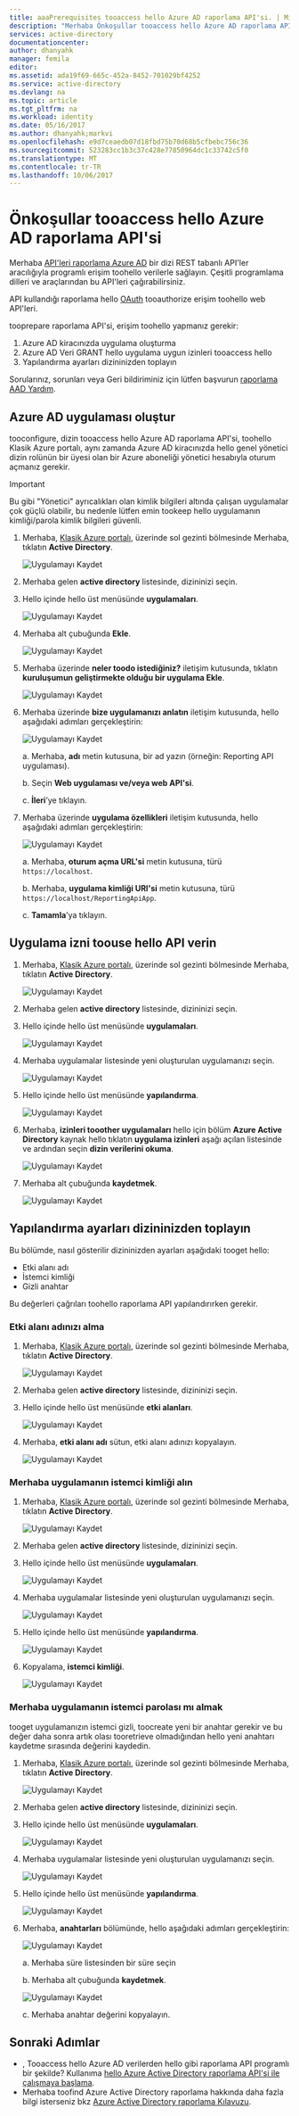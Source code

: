 ```yaml
---
title: aaaPrerequisites tooaccess hello Azure AD raporlama API'si. | Microsoft Belgeleri
description: "Merhaba Önkoşullar tooaccess hello Azure AD raporlama API'si hakkında bilgi edinin"
services: active-directory
documentationcenter: 
author: dhanyahk
manager: femila
editor: 
ms.assetid: ada19f69-665c-452a-8452-701029bf4252
ms.service: active-directory
ms.devlang: na
ms.topic: article
ms.tgt_pltfrm: na
ms.workload: identity
ms.date: 05/16/2017
ms.author: dhanyahk;markvi
ms.openlocfilehash: e9d7ceaedb07d18fbd75b70d68b5cfbebc756c36
ms.sourcegitcommit: 523283cc1b3c37c428e77850964dc1c33742c5f0
ms.translationtype: MT
ms.contentlocale: tr-TR
ms.lasthandoff: 10/06/2017
---
```

# <a name="prerequisites-tooaccess-hello-azure-ad-reporting-api"></a>Önkoşullar tooaccess hello Azure AD raporlama API'si
Merhaba [API'leri raporlama Azure AD](https://msdn.microsoft.com/library/azure/ad/graph/howto/azure-ad-reports-and-events-preview) bir dizi REST tabanlı API'ler aracılığıyla programlı erişim toohello verilerle sağlayın. Çeşitli programlama dilleri ve araçlarından bu API'leri çağırabilirsiniz.

API kullandığı raporlama hello [OAuth](https://msdn.microsoft.com/library/azure/dn645545.aspx) tooauthorize erişim toohello web API'leri. 

tooprepare raporlama API'si, erişim toohello yapmanız gerekir:

1. Azure AD kiracınızda uygulama oluşturma 
2. Azure AD Veri GRANT hello uygulama uygun izinleri tooaccess hello
3. Yapılandırma ayarları dizininizden toplayın

Sorularınız, sorunları veya Geri bildiriminiz için lütfen başvurun [raporlama AAD Yardım](mailto:aadreportinghelp@microsoft.com).

## <a name="create-an-azure-ad-application"></a>Azure AD uygulaması oluştur
tooconfigure, dizin tooaccess hello Azure AD raporlama API'si, toohello Klasik Azure portalı, aynı zamanda Azure AD kiracınızda hello genel yönetici dizin rolünün bir üyesi olan bir Azure aboneliği yönetici hesabıyla oturum açmanız gerekir.

> [!IMPORTANT]
> Bu gibi "Yönetici" ayrıcalıkları olan kimlik bilgileri altında çalışan uygulamalar çok güçlü olabilir, bu nedenle lütfen emin tookeep hello uygulamanın kimliği/parola kimlik bilgileri güvenli.
> 
> 

1. Merhaba, [Klasik Azure portalı](https://manage.windowsazure.com), üzerinde sol gezinti bölmesinde Merhaba, tıklatın **Active Directory**.
   
    ![Uygulamayı Kaydet](./media/active-directory-reporting-api-prerequisites/01.png) 
2. Merhaba gelen **active directory** listesinde, dizininizi seçin.
3. Hello içinde hello üst menüsünde **uygulamaları**.
   
    ![Uygulamayı Kaydet](./media/active-directory-reporting-api-prerequisites/02.png) 
4. Merhaba alt çubuğunda **Ekle**.
   
    ![Uygulamayı Kaydet](./media/active-directory-reporting-api-prerequisites/03.png) 
5. Merhaba üzerinde **neler toodo istediğiniz?** iletişim kutusunda, tıklatın **kuruluşumun geliştirmekte olduğu bir uygulama Ekle**. 
   
    ![Uygulamayı Kaydet](./media/active-directory-reporting-api-prerequisites/04.png) 
6. Merhaba üzerinde **bize uygulamanızı anlatın** iletişim kutusunda, hello aşağıdaki adımları gerçekleştirin: 
   
    ![Uygulamayı Kaydet](./media/active-directory-reporting-api-prerequisites/05.png) 
   
    a. Merhaba, **adı** metin kutusuna, bir ad yazın (örneğin: Reporting API uygulaması).
   
    b. Seçin **Web uygulaması ve/veya web API'si**.
   
    c. **İleri**’ye tıklayın.
7. Merhaba üzerinde **uygulama özellikleri** iletişim kutusunda, hello aşağıdaki adımları gerçekleştirin: 
   
    ![Uygulamayı Kaydet](./media/active-directory-reporting-api-prerequisites/06.png) 
   
    a. Merhaba, **oturum açma URL'si** metin kutusuna, türü `https://localhost`.
   
    b. Merhaba, **uygulama kimliği URI'si** metin kutusuna, türü ```https://localhost/ReportingApiApp```.
   
    c. **Tamamla**’ya tıklayın.

## <a name="grant-your-application-permission-toouse-hello-api"></a>Uygulama izni toouse hello API verin
1. Merhaba, [Klasik Azure portalı](https://manage.windowsazure.com/), üzerinde sol gezinti bölmesinde Merhaba, tıklatın **Active Directory**.
   
    ![Uygulamayı Kaydet](./media/active-directory-reporting-api-prerequisites/01.png) 
2. Merhaba gelen **active directory** listesinde, dizininizi seçin.
3. Hello içinde hello üst menüsünde **uygulamaları**.
   
    ![Uygulamayı Kaydet](./media/active-directory-reporting-api-prerequisites/02.png)
4. Merhaba uygulamalar listesinde yeni oluşturulan uygulamanızı seçin.
   
    ![Uygulamayı Kaydet](./media/active-directory-reporting-api-prerequisites/07.png)
5. Hello içinde hello üst menüsünde **yapılandırma**.
   
    ![Uygulamayı Kaydet](./media/active-directory-reporting-api-prerequisites/08.png)
6. Merhaba, **izinleri tooother uygulamaları** hello için bölüm **Azure Active Directory** kaynak hello tıklatın **uygulama izinleri** aşağı açılan listesinde ve ardından seçin **dizin verilerini okuma**.
   
    ![Uygulamayı Kaydet](./media/active-directory-reporting-api-prerequisites/09.png)
7. Merhaba alt çubuğunda **kaydetmek**.
   
    ![Uygulamayı Kaydet](./media/active-directory-reporting-api-prerequisites/10.png)

## <a name="gather-configuration-settings-from-your-directory"></a>Yapılandırma ayarları dizininizden toplayın
Bu bölümde, nasıl gösterilir dizininizden ayarları aşağıdaki tooget hello:

* Etki alanı adı
* İstemci kimliği
* Gizli anahtar

Bu değerleri çağrıları toohello raporlama API yapılandırırken gerekir. 

### <a name="get-your-domain-name"></a>Etki alanı adınızı alma
1. Merhaba, [Klasik Azure portalı](https://manage.windowsazure.com), üzerinde sol gezinti bölmesinde Merhaba, tıklatın **Active Directory**.
   
    ![Uygulamayı Kaydet](./media/active-directory-reporting-api-prerequisites/01.png) 
2. Merhaba gelen **active directory** listesinde, dizininizi seçin.
3. Hello içinde hello üst menüsünde **etki alanları**.
   
    ![Uygulamayı Kaydet](./media/active-directory-reporting-api-prerequisites/11.png) 
4. Merhaba, **etki alanı adı** sütun, etki alanı adınızı kopyalayın.
   
    ![Uygulamayı Kaydet](./media/active-directory-reporting-api-prerequisites/12.png) 

### <a name="get-hello-applications-client-id"></a>Merhaba uygulamanın istemci kimliği alın
1. Merhaba, [Klasik Azure portalı](https://manage.windowsazure.com), üzerinde sol gezinti bölmesinde Merhaba, tıklatın **Active Directory**.
   
    ![Uygulamayı Kaydet](./media/active-directory-reporting-api-prerequisites/01.png) 
2. Merhaba gelen **active directory** listesinde, dizininizi seçin.
3. Hello içinde hello üst menüsünde **uygulamaları**.
   
    ![Uygulamayı Kaydet](./media/active-directory-reporting-api-prerequisites/02.png) 
4. Merhaba uygulamalar listesinde yeni oluşturulan uygulamanızı seçin.
   
    ![Uygulamayı Kaydet](./media/active-directory-reporting-api-prerequisites/07.png)
5. Hello içinde hello üst menüsünde **yapılandırma**.
   
    ![Uygulamayı Kaydet](./media/active-directory-reporting-api-prerequisites/08.png)
6. Kopyalama, **istemci kimliği**.
   
    ![Uygulamayı Kaydet](./media/active-directory-reporting-api-prerequisites/13.png)

### <a name="get-hello-applications-client-secret"></a>Merhaba uygulamanın istemci parolası mı almak
tooget uygulamanızın istemci gizli, toocreate yeni bir anahtar gerekir ve bu değer daha sonra artık olası tooretrieve olmadığından hello yeni anahtarı kaydetme sırasında değerini kaydedin.

1. Merhaba, [Klasik Azure portalı](https://manage.windowsazure.com), üzerinde sol gezinti bölmesinde Merhaba, tıklatın **Active Directory**.
   
    ![Uygulamayı Kaydet](./media/active-directory-reporting-api-prerequisites/01.png) 
2. Merhaba gelen **active directory** listesinde, dizininizi seçin.
3. Hello içinde hello üst menüsünde **uygulamaları**.
   
    ![Uygulamayı Kaydet](./media/active-directory-reporting-api-prerequisites/02.png) 
4. Merhaba uygulamalar listesinde yeni oluşturulan uygulamanızı seçin.
   
    ![Uygulamayı Kaydet](./media/active-directory-reporting-api-prerequisites/07.png)
5. Hello içinde hello üst menüsünde **yapılandırma**.
   
    ![Uygulamayı Kaydet](./media/active-directory-reporting-api-prerequisites/08.png)
6. Merhaba, **anahtarları** bölümünde, hello aşağıdaki adımları gerçekleştirin: 
   
    ![Uygulamayı Kaydet](./media/active-directory-reporting-api-prerequisites/14.png)
   
    a. Merhaba süre listesinden bir süre seçin
   
    b. Merhaba alt çubuğunda **kaydetmek**.
   
    ![Uygulamayı Kaydet](./media/active-directory-reporting-api-prerequisites/10.png)
   
    c. Merhaba anahtar değerini kopyalayın.

## <a name="next-steps"></a>Sonraki Adımlar
* , Tooaccess hello Azure AD verilerden hello gibi raporlama API programlı bir şekilde? Kullanıma [hello Azure Active Directory raporlama API'si ile çalışmaya başlama](active-directory-reporting-api-getting-started.md).
* Merhaba toofind Azure Active Directory raporlama hakkında daha fazla bilgi isterseniz bkz [Azure Active Directory raporlama Kılavuzu](active-directory-reporting-guide.md).  

